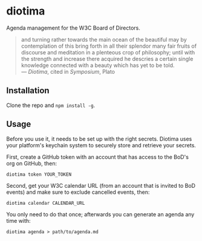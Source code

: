 
# diotima

Agenda management for the W3C Board of Directors.

> and turning rather towards the main ocean of the beautiful may by contemplation of this bring forth in all their
> splendor many fair fruits of discourse and meditation in a plenteous crop of philosophy; until with the strength
> and increase there acquired he descries a certain single knowledge connected with a beauty which has yet to be told.\
> — *Diotima*, cited in *Symposium*, Plato

## Installation

Clone the repo and `npm install -g`.

## Usage

Before you use it, it needs to be set up with the right secrets. Diotima uses your platform's keychain system to
securely store and retrieve your secrets.

First, create a GitHub token with an account that has access to the BoD's org on GitHub, then:

```
diotima token YOUR_TOKEN
```

Second, get your W3C calendar URL (from an account that is invited to BoD events) and make sure to exclude cancelled
events, then:

```
diotima calendar CALENDAR_URL
```

You only need to do that once; afterwards you can generate an agenda any time with:

```
diotima agenda > path/to/agenda.md
```

